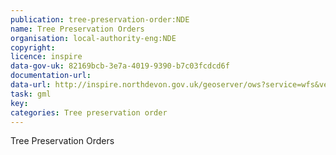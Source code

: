 ```yaml
---
publication: tree-preservation-order:NDE
name: Tree Preservation Orders
organisation: local-authority-eng:NDE
copyright: 
licence: inspire
data-gov-uk: 82169bcb-3e7a-4019-9390-b7c03fcdcd6f
documentation-url: 
data-url: http://inspire.northdevon.gov.uk/geoserver/ows?service=wfs&version=2.0.0&request=GetFeature&typename=Inspire:Tree_Preservation_Orders&outputFormat=GML2
task: gml
key: 
categories: Tree preservation order
---
```


Tree Preservation Orders
